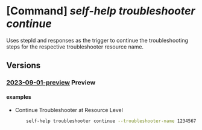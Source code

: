 # [Command] _self-help troubleshooter continue_

Uses stepId and responses as the trigger to continue the troubleshooting steps for the respective troubleshooter resource name.

## Versions

### [2023-09-01-preview](/Resources/mgmt-plane/L3tzY29wZX0vcHJvdmlkZXJzL21pY3Jvc29mdC5oZWxwL3Ryb3VibGVzaG9vdGVycy97fS9jb250aW51ZQ==/2023-09-01-preview.xml) **Preview**

<!-- mgmt-plane /{scope}/providers/microsoft.help/troubleshooters/{}/continue 2023-09-01-preview -->

#### examples

- Continue Troubleshooter at Resource Level
    ```bash
        self-help troubleshooter continue --troubleshooter-name 12345678-BBBb-cCCCC-0000-123456789012 --step-id step-id --responses [] --scope 'subscriptions/00000000-0000-0000-0000-000000000000/resourceGroups/myresourceGroup/providers/Microsoft.KeyVault/vaults/test-keyvault-non-read'
    ```
